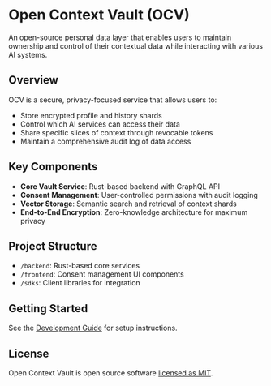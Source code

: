 # Open Context Vault (OCV)

An open-source personal data layer that enables users to maintain ownership and control of their contextual data while interacting with various AI systems.

## Overview

OCV is a secure, privacy-focused service that allows users to:
- Store encrypted profile and history shards
- Control which AI services can access their data
- Share specific slices of context through revocable tokens
- Maintain a comprehensive audit log of data access

## Key Components

- **Core Vault Service**: Rust-based backend with GraphQL API
- **Consent Management**: User-controlled permissions with audit logging
- **Vector Storage**: Semantic search and retrieval of context shards
- **End-to-End Encryption**: Zero-knowledge architecture for maximum privacy

## Project Structure

- `/backend`: Rust-based core services
- `/frontend`: Consent management UI components
- `/sdks`: Client libraries for integration

## Getting Started

See the [Development Guide](./DEVELOPMENT.md) for setup instructions.

## License

Open Context Vault is open source software [licensed as MIT](./LICENSE).
